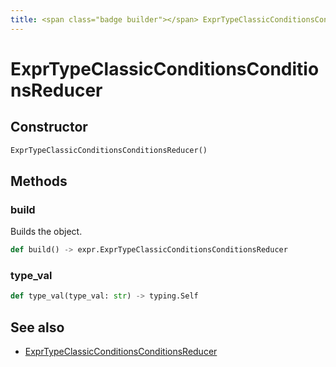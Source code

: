```yaml
---
title: <span class="badge builder"></span> ExprTypeClassicConditionsConditionsReducer
---
```

# <span class="badge builder"></span> ExprTypeClassicConditionsConditionsReducer

## Constructor

```python
ExprTypeClassicConditionsConditionsReducer()
```
## Methods

### <span class="badge object-method"></span> build

Builds the object.

```python
def build() -> expr.ExprTypeClassicConditionsConditionsReducer
```

### <span class="badge object-method"></span> type_val

```python
def type_val(type_val: str) -> typing.Self
```

## See also

 * <span class="badge object-type-class"></span> [ExprTypeClassicConditionsConditionsReducer](./object-ExprTypeClassicConditionsConditionsReducer.md)
